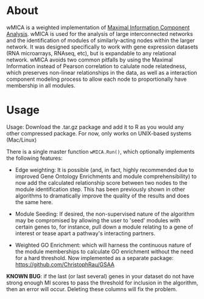 # About

wMICA is a weighted implementation of [Maximal Information Component Analysis](http://www.ncbi.nlm.nih.gov/pubmed/23487572). wMICA is used for the analysis of large interconnected networks and the identification of modules of similarly-acting nodes within the larger network.  It was designed specifically to work with gene expression datasets (RNA microarrays, RNAseq, etc), but is expandable to any relational network.  wMICA avoids two common pitfalls by using the Maximal Information instead of Pearson correlation to calulate node relatedness, which preserves non-linear relationships in the data, as well as a interaction component modeling process to allow each node to proportionally have membership in all modules.

# Usage
Usage:  Download the .tar.gz package and add it to R as you would any other compressed package. For now, only works on UNIX-based systems (Mac/Linux)

There is a single master function `wMICA.Run()`, which optionally implements the following features:

* Edge weighting:  It is possible (and, in fact, highly recommended due to improved Gene Ontology Enrichments and module comprehensibility) to now add the calculated relationship score between two nodes to the module identification step.  This has been previously shown in other algorithms to dramatically improve the quality of the results and does the same here.

* Module Seeding:  If desired, the non-supervised nature of the algorithm may be compromised by allowing the user to 'seed' modules with certain genes to, for instance, pull down a module relating to a gene of interest or tease apart a pathway's interacting partners.

* Weighted GO Enrichment: which will harness the continuous nature of the module memberships to calculate GO enrichment without the need for a hard threshold. Now implemented as a separate package:  https://github.com/ChristophRau/GSAA

**KNOWN BUG**: if the last (or last several) genes in your dataset do not have strong enough MI scores to pass the threshold for inclusion in the algorithm, then an error will occur.  Deleting these columns will fix the problem.
